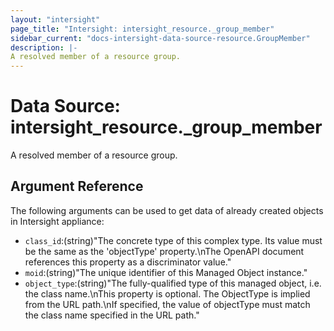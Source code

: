```yaml
---
layout: "intersight"
page_title: "Intersight: intersight_resource._group_member"
sidebar_current: "docs-intersight-data-source-resource.GroupMember"
description: |-
A resolved member of a resource group.
---
```


# Data Source: intersight_resource._group_member
A resolved member of a resource group.
## Argument Reference
The following arguments can be used to get data of already created objects in Intersight appliance:
* `class_id`:(string)"The concrete type of this complex type. Its value must be the same as the 'objectType' property.\nThe OpenAPI document references this property as a discriminator value."
* `moid`:(string)"The unique identifier of this Managed Object instance."
* `object_type`:(string)"The fully-qualified type of this managed object, i.e. the class name.\nThis property is optional. The ObjectType is implied from the URL path.\nIf specified, the value of objectType must match the class name specified in the URL path."
